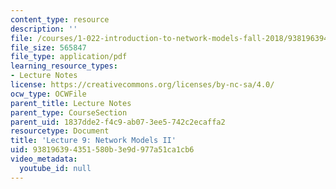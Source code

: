 ```yaml
---
content_type: resource
description: ''
file: /courses/1-022-introduction-to-network-models-fall-2018/938196394351580b3e9d977a51ca1cb6_MIT1_022F18_lec9.pdf
file_size: 565847
file_type: application/pdf
learning_resource_types:
- Lecture Notes
license: https://creativecommons.org/licenses/by-nc-sa/4.0/
ocw_type: OCWFile
parent_title: Lecture Notes
parent_type: CourseSection
parent_uid: 1837dde2-f4c9-ab07-3ee5-742c2ecaffa2
resourcetype: Document
title: 'Lecture 9: Network Models II'
uid: 93819639-4351-580b-3e9d-977a51ca1cb6
video_metadata:
  youtube_id: null
---
```

